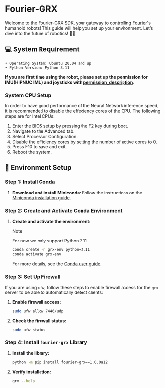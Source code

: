 # Fourier-GRX

Welcome to the Fourier-GRX SDK, your gateway to controlling [Fourier](https://fourierintelligence.com/)'s humanoid robots! This guide will help you set up your environment. Let’s dive into the future of robotics! 🤖🚀

## 💻 System Requirement

    • Operating System: Ubuntu 20.04 and up
    • Python Version: Python 3.11

**If you are first time using the robot, please set up the permission for IMU(HIPNUC IMU) and joysticks with [permission_description](./permissions.md)**.

### System CPU Setup

In order to have good performance of the Neural Network inference speed, it is recommended to disable the effeciency cores of the CPU.
The following steps are for Intel CPUs:

1. Enter the BIOS setup by pressing the F2 key during boot.
2. Navigate to the Advanced tab.
3. Select Processor Configuration.
4. Disable the efficiency cores by setting the number of active cores to 0.
5. Press F10 to save and exit.
6. Reboot the system.

## 🚀 Environment Setup

### Step 1: Install Conda

1. **Download and install Miniconda:**
   Follow the instructions on the [Miniconda installation guide](https://docs.conda.io/en/latest/miniconda.html).

### Step 2: Create and Activate Conda Environment

1. **Create and activate the environment:**

   > [!NOTE]
   > For now we only support Python 3.11.

    ```bash
    conda create -n grx-env python=3.11
    conda activate grx-env
    ```

   For more details, see the [Conda user guide](https://docs.conda.io/projects/conda/en/latest/user-guide/getting-started.html).

### Step 3: Set Up Firewall

If you are using `ufw`, follow these steps to enable firewall access for the `grx` server to be able to automatically detect clients:

1. **Enable firewall access:**
    ```bash
    sudo ufw allow 7446/udp
    ```

2. **Check the firewall status:**
    ```bash
    sudo ufw status
    ```

### Step 4: Install `fourier-grx` Library

1. **Install the library:**
    ```bash
    python -m pip install fourier-grx==1.0.0a12
    ```

2. **Verify installation:**
    ```bash
    grx --help
    ```
